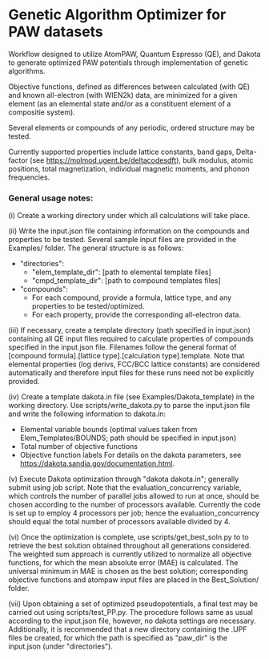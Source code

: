 # Genetic Algorithm Optimizer for PAW datasets

Workflow designed to utilize AtomPAW, Quantum Espresso (QE), and Dakota to generate optimized PAW potentials through implementation of genetic algorithms.

Objective functions, defined as differences between calculated (with QE) and known all-electron (with WIEN2k) data, are minimized for a given element (as an elemental state and/or as a constituent element of a compositie system).

Several elements or compounds of any periodic, ordered structure may be tested.

Currently supported properties include lattice constants, band gaps, Delta-factor (see https://molmod.ugent.be/deltacodesdft), bulk modulus, atomic positions, total magnetization, individual magnetic moments, and phonon frequencies.

### General usage notes:

(i) Create a working directory under which all calculations will take place.

(ii) Write the input.json file containing information on the compounds and properties to be tested. Several sample input files are provided in the Examples/ folder. The general structure is as follows:
- "directories":
  - "elem_template_dir": [path to elemental template files]
  - "cmpd_template_dir": [path to compound templates files]
- "compounds":
  - For each compound, provide a formula, lattice type, and any properties to be tested/optimized.
  - For each property, provide the corresponding all-electron data.

(iii) If necessary, create a template directory (path specified in input.json) containing all QE input files required to calculate properties of compounds specified in the input.json file. Filenames follow the general format of [compound formula].[lattice type].[calculation type].template. Note that elemental properties (log derivs, FCC/BCC lattice constants) are considered automatically and therefore input files for these runs need not be explicitly provided.

(iv) Create a template dakota.in file (see Examples/Dakota_template) in the working directory. Use scripts/write_dakota.py to parse the input.json file and write the following information to dakota.in:
- Elemental variable bounds (optimal values taken from Elem_Templates/BOUNDS; path should be specified in input.json)
- Total number of objective functions
- Objective function labels
For details on the dakota parameters, see https://dakota.sandia.gov/documentation.html.

(v) Execute Dakota optimization through "dakota dakota.in"; generally submit using job script. Note that the evaluation_concurrency variable, which controls the number of parallel jobs allowed to run at once, should be chosen according to the number of processors available. Currently the code is set up to employ 4 processors per job; hence the evaluation_concurrency should equal the total number of processors available divided by 4.

(vi) Once the optimization is complete, use scripts/get_best_soln.py to to retrieve the best solution obtained throughout all generations considered. The weighted sum approach is currently utilized to normalize all objective functions, for which the mean absolute error (MAE) is calculated. The universal minimum in MAE is chosen as the best solution; corresponding objective functions and atompaw input files are placed in the Best_Solution/ folder.

(vii) Upon obtaining a set of optimized pseudopotentials, a final test may be carried out using scripts/test_PP.py. The procedure follows same as usual according to the input.json file, however, no dakota settings are necessary. Additionally, it is recommended that a new directory containing the .UPF files be created, for which the path is specified as "paw_dir" is the input.json (under "directories").
